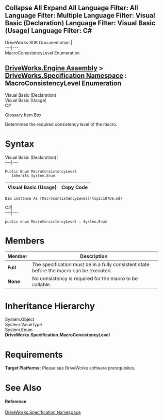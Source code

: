 Collapse All Expand All Language Filter: All  Language Filter: Multiple  Language Filter: Visual Basic (Declaration) Language Filter: Visual Basic (Usage) Language Filter: C#  
---  
DriveWorks SDK Documentation  |   
---|---  
MacroConsistencyLevel Enumeration   
  
[DriveWorks.Engine Assembly](topic2156.md) > [DriveWorks.Specification Namespace](topic10764.md) : MacroConsistencyLevel Enumeration  
---  
  
Visual Basic (Declaration)    
Visual Basic (Usage)    
C# 

Glossary Item Box

Determines the required consistency level of the macro. 

# Syntax

Visual Basic (Declaration)|   
---|---  
      
    
    Public Enum MacroConsistencyLevel 
       Inherits System.Enum  
  
Visual Basic (Usage)| Copy Code  
---|---  
      
    
    Dim instance As [MacroConsistencyLevel](topic10769.md)  
  
C#|   
---|---  
      
    
    public enum MacroConsistencyLevel : System.Enum   
  
# Members

Member| Description  
---|---  
**Full**|  The specification must be in a fully consistent state before the macro can be executed.  
**None**|  No consistency is required for the macro to be callable.  
  
# Inheritance Hierarchy

System.Object  
System.ValueType  
System.Enum  
**DriveWorks.Specification.MacroConsistencyLevel**  


# Requirements

**Target Platforms:** Please see DriveWorks software prerequisites.

# See Also

#### Reference

[DriveWorks.Specification Namespace](topic10764.md)


